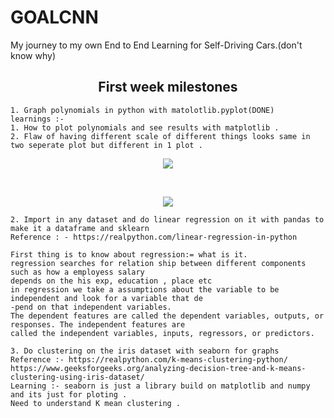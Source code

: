 # GOALCNN
My journey to my own End to End Learning for Self-Driving Cars.(don't know why)
<h2 align = "center" > First week milestones </h2>

```
1.⁠ ⁠Graph polynomials in python with matolotlib.pyplot(DONE)
learnings :-
1. How to plot polynomials and see results with matplotlib .
2. Flaw of having different scale of different things looks same in two seperate plot but different in 1 plot .

```

  <p align = "center"><img  src="https://github.com/MohdXHassan/goalCNN/assets/46120048/3dfb0d65-5598-4de4-9349-58bfef4fa8d5" /></p>
  <br>
 <p align = "center"><img align = "center" src="https://github.com/MohdXHassan/goalCNN/assets/46120048/81538914-62d7-49f5-be38-b2109825d8c2" /></p> 
 

```
2.⁠ ⁠Import in any dataset and do linear regression on it with pandas to make it a dataframe and sklearn
Reference : - https://realpython.com/linear-regression-in-python

First thing is to know about regression:= what is it. 
regression searches for relation ship between different components such as how a employess salary
depends on the his exp, education , place etc
in regression we take a assumptions about the variable to be independent and look for a variable that de
-pend on that independent variables.
The dependent features are called the dependent variables, outputs, or responses. The independent features are 
called the independent variables, inputs, regressors, or predictors.

```
```
3.⁠ ⁠Do clustering on the iris dataset with seaborn for graphs
Reference :- https://realpython.com/k-means-clustering-python/
https://www.geeksforgeeks.org/analyzing-decision-tree-and-k-means-clustering-using-iris-dataset/
Learning :- seaborn is just a library build on matplotlib and numpy and its just for ploting .
Need to understand K mean clustering .
```
